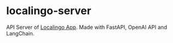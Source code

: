# localingo-server

API Server of [Localingo App](https://github.com/HarrisonEagle/LocaLingo).
Made with FastAPI, OpenAI API and LangChain.

